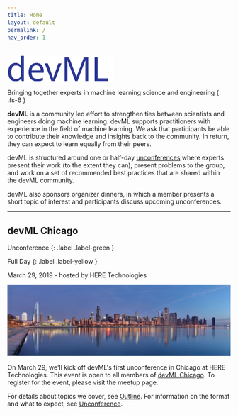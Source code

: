 ```yaml
---
title: Home
layout: default
permalink: /
nav_order: 1
---
```


<img src="/assets/images/logo-blue.svg" style="height:60px" class="mt-3">

Bringing together experts in machine learning science and engineering
{: .fs-6 }

<b>devML</b> is a community led effort to strengthen ties between
scientists and engineers doing machine learning. devML supports
practitioners with experience in the field of machine learning. We ask
that participants be able to contribute their knowledge and insights
back to the community. In return, they can expect to learn equally
from their peers.

devML is structured around one or half-day
[unconferences](https://en.wikipedia.org/wiki/Unconference) where
experts present their work (to the extent they can), present problems
to the group, and work on a set of recommended best practices that are
shared within the devML community.

devML also sponsors organizer dinners, in which a member presents a
short topic of interest and participants discuss upcoming
unconferences.

---

## devML Chicago

Unconference
{: .label .label-green }

Full Day
{: .label .label-yellow }

March 29, 2019 - hosted by HERE Technologies

![](/assets/images/Chicago_sunrise_1.jpg)

On March 29, we'll kick off devML's first unconference in Chicago at
HERE Technologies. This event is open to all members of [devML
Chicago](https://www.meetup.com/devML-Chicago/). To register for the
event, please visit the meetup page.

For details about topics we cover, see [Outline](/outline/). For
information on the format and what to expect, see
[Unconference](/unconference/).
